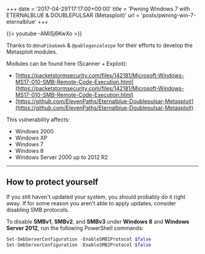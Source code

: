 +++
date = '2017-04-29T17:17:00+00:00'
title = 'Pwning Windows 7 with ETERNALBLUE & DOUBLEPULSAR (Metasploit)'
url = 'posts/pwning-win-7-eternalblue'
+++

{{< youtube -AMiSj6KwXo >}}

Thanks to `@UnaPibaGeek` & `@pablogonzalezpe` for their efforts to develop the Metasploit modules.

Modules can be found here (Scanner + Exploit):

- [https://packetstormsecurity.com/files/142181/Microsoft-Windows-MS17-010-SMB-Remote-Code-Execution.html](https://packetstormsecurity.com/files/142181/Microsoft-Windows-MS17-010-SMB-Remote-Code-Execution.html)
- [https://github.com/ElevenPaths/Eternalblue-Doublepulsar-Metasploit](https://github.com/ElevenPaths/Eternalblue-Doublepulsar-Metasploit)

This vulnerability affects:

- Windows 2000
- Windows XP
- Windows 7
- Windows 8
- Windows Server 2000 up to 2012 R2

---

## How to protect yourself

If you still haven't updated your system, you should probably do it right away. If for some reason you aren't able to apply updates, consider disabling SMB protocols.

To disable **SMBv1**, **SMBv2**, and **SMBv3** under **Windows 8** and **Windows Server 2012**, run the following PowerShell commands:

```powershell
Set-SmbServerConfiguration -EnableSMB1Protocol $false
Set-SmbServerConfiguration -EnableSMB2Protocol $false
```
